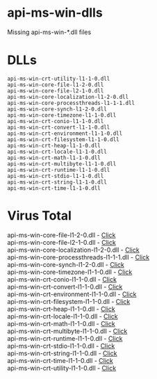 # api-ms-win-dlls
Missing api-ms-win-*.dll files

# DLLs
```
api-ms-win-crt-utility-l1-1-0.dll
api-ms-win-core-file-l1-2-0.dll
api-ms-win-core-file-l2-1-0.dll
api-ms-win-core-localization-l1-2-0.dll
api-ms-win-core-processthreads-l1-1-1.dll
api-ms-win-core-synch-l1-2-0.dll
api-ms-win-core-timezone-l1-1-0.dll
api-ms-win-crt-conio-l1-1-0.dll
api-ms-win-crt-convert-l1-1-0.dll
api-ms-win-crt-environment-l1-1-0.dll
api-ms-win-crt-filesystem-l1-1-0.dll
api-ms-win-crt-heap-l1-1-0.dll
api-ms-win-crt-locale-l1-1-0.dll
api-ms-win-crt-math-l1-1-0.dll
api-ms-win-crt-multibyte-l1-1-0.dll
api-ms-win-crt-runtime-l1-1-0.dll
api-ms-win-crt-stdio-l1-1-0.dll
api-ms-win-crt-string-l1-1-0.dll
api-ms-win-crt-time-l1-1-0.dll
```

# Virus Total
api-ms-win-core-file-l1-2-0.dll - [Click](https://www.virustotal.com/gui/file/348b70e57ae0329ac40ac3d866b8e896b0b8fef7e8809a09566f33af55d33271)<br>
api-ms-win-core-file-l2-1-0.dll - [Click](https://www.virustotal.com/gui/file/6d5881719e9599bf10a4193c8e2ded2a38c10de0ba8904f48c67f2da6e84ed3e)<br>
api-ms-win-core-localization-l1-2-0.dll - [Click](https://www.virustotal.com/gui/file/a7ac7ece5e626c0b4e32c13299e9a44c8c380c8981ce4965cbe4c83759d2f52d)<br>
api-ms-win-core-processthreads-l1-1-1.dll - [Click](https://www.virustotal.com/gui/file/42a9a3d8a4a7c82cb6ec42c62d3a522daa95beb01ecb776aac2bfd4aa1e58d62)<br>
api-ms-win-core-synch-l1-2-0.dll - [Click](https://www.virustotal.com/gui/file/25687e95b65d0521f8c737df301bf90db8940e1c0758bb6ea5c217cf7d2f2270)<br>
api-ms-win-core-timezone-l1-1-0.dll - [Click](https://www.virustotal.com/gui/file/0fa42237fd1140fd125c6edb728d4c70ad0276c72fa96c2faabf7f429fa7e8f1)<br>
api-ms-win-crt-conio-l1-1-0.dll - [Click](https://www.virustotal.com/gui/file/c17786e9031062f56e4b205f394a795e11ef9367b922763ddf391f2acab2e979)<br>
api-ms-win-crt-convert-l1-1-0.dll - [Click](https://www.virustotal.com/gui/file/90a63611d9169a8cd7d030cd2b107b6e290e50e2beba6fa640a7497a8599aff5)<br>
api-ms-win-crt-environment-l1-1-0.dll - [Click](https://www.virustotal.com/gui/file/2b0fea07db507b7266346eab3ca7ede3821876aadc519daf059b130b85640918)<br>
api-ms-win-crt-filesystem-l1-1-0.dll - [Click](https://www.virustotal.com/gui/file/921b7cf74744c4336f976db6750921b2a0960e8aa11268457f5ed27c0e13b2c8)<br>
api-ms-win-crt-heap-l1-1-0.dll - [Click](https://www.virustotal.com/gui/file/3d109fd01f6684414d8a1d0d2f5e6c5b4e24de952a0695884744a6cbd44a8ec7)<br>
api-ms-win-crt-locale-l1-1-0.dll - [Click](https://www.virustotal.com/gui/file/e087f611b3659151dfb674728202944a7c0fe71710f280840e00a5c4b640632d)<br>
api-ms-win-crt-math-l1-1-0.dll - [Click](https://www.virustotal.com/gui/file/06985d00bf4985024e95442702bbdb53c2127e99f16440424f3380a88883f1a5)<br>
api-ms-win-crt-multibyte-l1-1-0.dll - [Click](https://www.virustotal.com/gui/file/b52f2b9de19d12b0e727e13e3dde93009e487bfb2dd97fd23952c7080949d97e)<br>
api-ms-win-crt-runtime-l1-1-0.dll - [Click](https://www.virustotal.com/gui/file/66b86ed0867fe22e80b9b737f3ee428be71f5e98d36f774abbf92e3aaca71bfb)<br>
api-ms-win-crt-stdio-l1-1-0.dll - [Click](https://www.virustotal.com/gui/file/104a76b41cbd9a945dba43a6ffa8c6de99db2105d4ce93a717729a9bd020f728)<br>
api-ms-win-crt-string-l1-1-0.dll - [Click](https://www.virustotal.com/gui/file/44a4db6080f6bdae6151f60ae5dc420faa3be50902e88f8f14ad457dec3fe4ea)<br>
api-ms-win-crt-time-l1-1-0.dll - [Click](https://www.virustotal.com/gui/file/cafdb772a1d7acf0807478fdba1e00fd101fc29c136547b37131f80d21dacffd)<br>
api-ms-win-crt-utility-l1-1-0.dll - [Click](https://www.virustotal.com/gui/file/8858d883d180cea63e3bf4a3f5bc9e0f9fa16c9a35a84c4efe65308cea13a364)<br>

